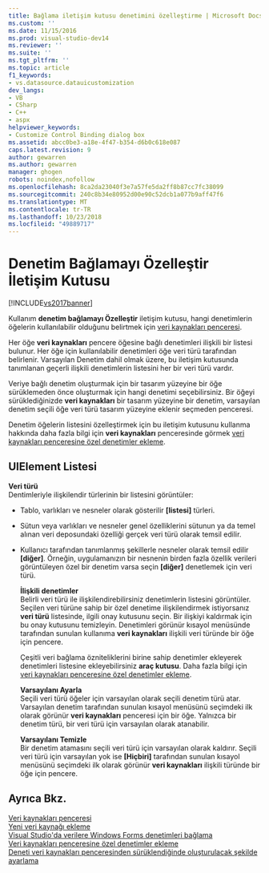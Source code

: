 ```yaml
---
title: Bağlama iletişim kutusu denetimini özelleştirme | Microsoft Docs
ms.custom: ''
ms.date: 11/15/2016
ms.prod: visual-studio-dev14
ms.reviewer: ''
ms.suite: ''
ms.tgt_pltfrm: ''
ms.topic: article
f1_keywords:
- vs.datasource.datauicustomization
dev_langs:
- VB
- CSharp
- C++
- aspx
helpviewer_keywords:
- Customize Control Binding dialog box
ms.assetid: abcc0be3-a18e-4f47-b354-d6b0c618e087
caps.latest.revision: 9
author: gewarren
ms.author: gewarren
manager: ghogen
robots: noindex,nofollow
ms.openlocfilehash: 8ca2da23040f3e7a57fe5da2ff8b87cc7fc38099
ms.sourcegitcommit: 240c8b34e80952d00e90c52dcb1a077b9aff47f6
ms.translationtype: MT
ms.contentlocale: tr-TR
ms.lasthandoff: 10/23/2018
ms.locfileid: "49889717"
---
```

# <a name="customize-control-binding-dialog-box"></a>Denetim Bağlamayı Özelleştir İletişim Kutusu
[!INCLUDE[vs2017banner](../includes/vs2017banner.md)]

Kullanım **denetim bağlamayı Özelleştir** iletişim kutusu, hangi denetimlerin öğelerin kullanılabilir olduğunu belirtmek için [veri kaynakları penceresi](http://msdn.microsoft.com/library/0d20f699-cc95-45b3-8ecb-c7edf1f67992).  
  
 Her öğe **veri kaynakları** pencere öğesine bağlı denetimleri ilişkili bir listesi bulunur. Her öğe için kullanılabilir denetimleri öğe veri türü tarafından belirlenir. Varsayılan Denetim dahil olmak üzere, bu iletişim kutusunda tanımlanan geçerli ilişkili denetimlerin listesini her bir veri türü vardır.  
  
 Veriye bağlı denetim oluşturmak için bir tasarım yüzeyine bir öğe sürüklemeden önce oluşturmak için hangi denetimi seçebilirsiniz. Bir öğeyi sürüklediğinizde **veri kaynakları** bir tasarım yüzeyine bir denetim, varsayılan denetim seçili öğe veri türü tasarım yüzeyine eklenir seçmeden penceresi.  
  
 Denetim öğelerin listesini özelleştirmek için bu iletişim kutusunu kullanma hakkında daha fazla bilgi için **veri kaynakları** penceresinde görmek [veri kaynakları penceresine özel denetimler ekleme](../data-tools/add-custom-controls-to-the-data-sources-window.md).  
  
## <a name="uielement-list"></a>UIElement Listesi  
 **Veri türü**  
 Dentimleriyle ilişkilendir türlerinin bir listesini görüntüler:  
  
- Tablo, varlıkları ve nesneler olarak gösterilir **[listesi]** türleri.  
  
- Sütun veya varlıkları ve nesneler genel özelliklerini sütunun ya da temel alınan veri deposundaki özelliği gerçek veri türü olarak temsil edilir.  
  
- Kullanıcı tarafından tanımlanmış şekillerle nesneler olarak temsil edilir **[diğer]**. Örneğin, uygulamanızın bir nesnenin birden fazla özellik verileri görüntüleyen özel bir denetim varsa seçin **[diğer]** denetlemek için veri türü.  
  
  **İlişkili denetimler**  
  Belirli veri türü ile ilişkilendirebilirsiniz denetimlerin listesini görüntüler. Seçilen veri türüne sahip bir özel denetime ilişkilendirmek istiyorsanız **veri türü** listesinde, ilgili onay kutusunu seçin. Bir ilişkiyi kaldırmak için bu onay kutusunu temizleyin. Denetimleri görünür kısayol menüsünde tarafından sunulan kullanıma **veri kaynakları** ilişkili veri türünde bir öğe için pencere.  
  
  Çeşitli veri bağlama özniteliklerini birine sahip denetimler ekleyerek denetimleri listesine ekleyebilirsiniz **araç kutusu**. Daha fazla bilgi için [veri kaynakları penceresine özel denetimler ekleme](../data-tools/add-custom-controls-to-the-data-sources-window.md).  
  
  **Varsayılanı Ayarla**  
  Seçili veri türü öğeler için varsayılan olarak seçili denetim türü atar. Varsayılan denetim tarafından sunulan kısayol menüsünü seçimdeki ilk olarak görünür **veri kaynakları** penceresi için bir öğe. Yalnızca bir denetim türü, bir veri türü için varsayılan olarak atanabilir.  
  
  **Varsayılanı Temizle**  
  Bir denetim atamasını seçili veri türü için varsayılan olarak kaldırır. Seçili veri türü için varsayılan yok ise **[Hiçbiri]** tarafından sunulan kısayol menüsünü seçimdeki ilk olarak görünür **veri kaynakları** ilişkili türünde bir öğe için pencere.  
  
## <a name="see-also"></a>Ayrıca Bkz.  
 [Veri kaynakları penceresi](http://msdn.microsoft.com/library/0d20f699-cc95-45b3-8ecb-c7edf1f67992)   
 [Yeni veri kaynağı ekleme](../data-tools/add-new-data-sources.md)   
 [Visual Studio'da verilere Windows Forms denetimleri bağlama](../data-tools/bind-windows-forms-controls-to-data-in-visual-studio.md)   
 [Veri kaynakları penceresine özel denetimler ekleme](../data-tools/add-custom-controls-to-the-data-sources-window.md)   
 [Deneti veri kaynakları penceresinden sürüklendiğinde oluşturulacak şekilde ayarlama](../data-tools/set-the-control-to-be-created-when-dragging-from-the-data-sources-window.md)